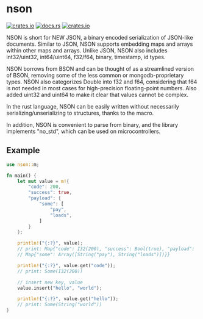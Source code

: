 # nson

[![crates.io](https://img.shields.io/crates/v/nson.svg)](https://crates.io/crates/nson)
[![docs.rs](https://docs.rs/mongodb/badge.svg)](https://docs.rs/nson)
[![crates.io](https://img.shields.io/crates/l/nson.svg)](https://crates.io/crates/nson)

NSON is short for NEW JSON, a binary encoded serialization of JSON-like documents. Similar to JSON, NSON supports embedding maps and arrays within other maps and arrays. Unlike JSON, NSON also includes int32/uint32, int64/uint64, f32/f64, binary, timestamp, id types.

NSON borrows from BSON and can be thought of as a streamlined version of BSON, removing some of the less common or mongodb-proprietary types. NSON also categorizes Double into f32 and f64, considering that f64 is not needed in most cases for high-precision floating-point numbers. Also added uint32 and uint64 to make it clear that values cannot be complex.

In the rust language, NSON can be easily written without necessarily serializing/unserializing to structures, thanks to the macro.

In addition, NSON is convenient to parse from binary, and the library implements "no_std", which can be used on microcontrollers.

## Example

```rust
use nson::m;

fn main() {
    let mut value = m!{
        "code": 200,
        "success": true,
        "payload": {
            "some": [
                "pay",
                "loads",
            ]
        }
    };

    println!("{:?}", value);
    // print: Map{"code": I32(200), "success": Bool(true), "payload":
    // Map{"some": Array([String("pay"), String("loads")])}}

    println!("{:?}", value.get("code"));
    // print: Some(I32(200))

    // insert new key, value
    value.insert("hello", "world");

    println!("{:?}", value.get("hello"));
    // print: Some(String("world"))
}
```
